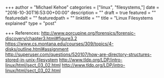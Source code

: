 +++
author = "Michael Kehoe"
categories = ["linux", "filesystems,"]
date = "2016-10-30T16:53:00+00:00"
description = ""
draft = true
featured = ""
featuredalt = ""
featuredpath = ""
linktitle = ""
title = "Linux Filesystems explained"
type = "post"

+++
References:
http://www.porcupine.org/forensics/forensic-discovery/chapter3.html#figure3.2
https://www.cs.montana.edu/courses/309/topics/4-disks/outline.html#assignment
http://superuser.com/questions/520107/how-are-directory-structures-stored-in-unix-filesystem
http://www.tldp.org/LDP/intro-linux/html/sect_03_02.html
http://www.tldp.org/LDP/intro-linux/html/sect_03_02.html